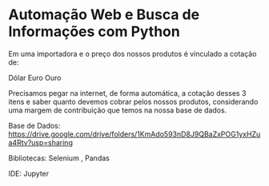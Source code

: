 # Automação Web e Busca de Informações com Python

Em uma importadora e o preço dos nossos produtos é vinculado a cotação de:

Dólar
Euro
Ouro

Precisamos pegar na internet, de forma automática, a cotação desses 3 itens e saber quanto devemos cobrar pelos nossos produtos, considerando uma margem de contribuição que temos na nossa base de dados.

Base de Dados: https://drive.google.com/drive/folders/1KmAdo593nD8J9QBaZxPOG1yxHZua4Rtv?usp=sharing

Bibliotecas: Selenium , Pandas 

IDE: Jupyter
